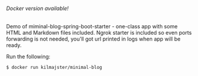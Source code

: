 ###### Docker version available!
Demo of miminal-blog-spring-boot-starter - one-class app with some HTML and Markdown files included.
Ngrok starter is included so even ports forwarding is not needed, you'll got url printed in logs when app will be ready.

Run the following:
```bash
$ docker run kilmajster/minimal-blog
```
